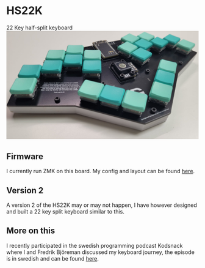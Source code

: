 # HS22K
 22 Key half-split keyboard
[![hs22k image](https://github.com/DanielGrenehed/HS22K/blob/main/Resources/hs22k_finished.jpg)]()

## Firmware
I currently run ZMK on this board. My config and layout can be found [here](https://github.com/DanielGrenehed/zmk/tree/main/app/boards/arm/hs22k).

## Version 2
A version 2 of the HS22K may or may not happen, I have however designed and built a 22 key split keyboard similar to this.

## More on this
I recently participated in the swedish programming podcast Kodsnack where I and Fredrik Björeman discussed my keyboard journey, the episode is in swedish and can be found [here](https://kodsnack.se/490/).
